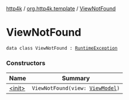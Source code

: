 [http4k](../../index.md) / [org.http4k.template](../index.md) / [ViewNotFound](./index.md)

# ViewNotFound

`data class ViewNotFound : `[`RuntimeException`](https://kotlinlang.org/api/latest/jvm/stdlib/kotlin/-runtime-exception/index.html)

### Constructors

| Name | Summary |
|---|---|
| [&lt;init&gt;](-init-.md) | `ViewNotFound(view: `[`ViewModel`](../-view-model/index.md)`)` |
